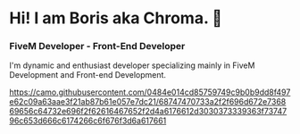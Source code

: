 # Hi! I am Boris aka Chroma. 👋

### FiveM Developer - Front-End Developer
I'm dynamic and enthusiast developer specializing mainly in FiveM Development and Front-end Development.    

https://camo.githubusercontent.com/0484e014cd85759749c9b0b9dd8f497e62c09a63aae3f21ab87b61e057e7dc21/68747470733a2f2f696d672e736869656c64732e696f2f62616467652f2d4a6176612d3030373339363f7374796c653d666c6174266c6f676f3d6a617661
<!--
**Chroma51/Chroma51** is a ✨ _special_ ✨ repository because its `README.md` (this file) appears on your GitHub profile.

Here are some ideas to get you started:

- 🔭 I’m currently working on ..
- 🌱 I’m currently learning ...
- 👯 I’m looking to collaborate on ...
- 🤔 I’m looking for help with ...
- 💬 Ask me about ...
- 📫 How to reach me: ...
- 😄 Pronouns: ...
- ⚡ Fun fact: ...
-->
